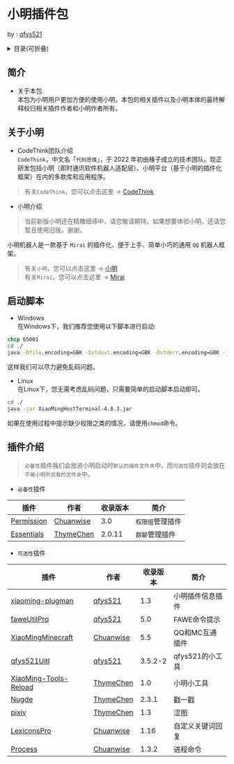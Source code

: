 # 小明插件包   

by : [qfys521](https://github.com/qfys521)

<details>  

<summary> 目录(可折叠)</summary>         
 
 
 ---         
 
 
> 1. [简介](#%E7%AE%80%E4%BB%8B)    
>>  - 关于本包   

> 2. [关于小明](#%E5%85%B3%E4%BA%8E%E5%B0%8F%E6%98%8E)   
>>  - `CodeThink`团队介绍
>>  - 小明介绍   

> 3. [启动脚本](#%E5%90%AF%E5%8A%A8%E8%84%9A%E6%9C%AC)   
>>  - `Linux`下   
>>  - `Windows`下   

> 4. [插件介绍](#%E6%8F%92%E4%BB%B6%E4%BB%8B%E7%BB%8D)   
>>  - 必备性安装插件   [->](https://github.com/qfys521/XiaoMingPackageIntegration/plugins/README.md)
>>>   1.Permission   
>>>   2.Essentials   
>>  - 选择性安装插件   [->](https://github.com/qfys521/XiaoMingPackageIntegration/[可选插件]/READNE.md)
>>>   1.xiaoming-plugman   
>>>   2.faweUtilPro   
>>>   3.XiaoMingMinecraft   
>>>   4.qfys521Uitl   
>>>   5.XiaoMing-Tools-Reload   
>>>   6.Nudge   
>>>   7.pixiv   
>>>   8.LexiconsPro   
>>>   9.Process   

</details>

## 简介     
- 关于本包    
本包为小明用户更加方便的使用小明，本包的相关插件以及小明本体的最终解释权归相关插件作者和小明作者所有。   
## 关于小明    
- CodeThink团队介绍   
   `CodeThink`，中文名「`代码思维`」，于 2022 年初由椽子成立的技术团队。现正研发包括小明（即时通讯软件机器人适配层）、小明平台（基于小明的插件化框架）在内的多款库和应用程序。         
>   有关`CodeThink`，您可以点击这里 ->   [CodeThink](https://github.com/codethink-cn)         
- 小明介绍         
> 当前新版小明还在精雕细琢中，请您敬请期待。如果想要体验小明，还请您暂且使用旧版，谢谢。           

小明机器人是一款基于 `Mirai` 的插件化、便于上手、简单小巧的通用 `QQ` 机器人框架。           

> 有关`小明`，您可以点击这里 -> [小明](https://github.com/codethink-cn/xiaoming)               
> 有关`Mirai`，您可以点击这里 -> [Mirai](https://github.com/mamoe/mirai)               
## 启动脚本   
 - Windows   
在Windows下，我们推荐您使用以下脚本进行启动:   
``` bat or cmd
chcp 65001
cd ./
java -Dfile.encoding=GBK -Dstdout.encoding=GBK -Dstderr.encoding=GBK -jar XiaoMingHostTerminal-4.8.3.jar
```
这样我们可以尽力避免乱码问题。   
 - Linux   
在Linux下，您无需考虑乱码问题，只需要简单的启动脚本启动即可。
``` sh
cd ./
java -jar XiaoMingHostTerminal-4.8.3.jar
```   

如果在使用过程中提示缺少权限之类的情况，请使用`chmod`命令。
## 插件介绍       
>  `必备性`插件我们会放进小明启动时`默认的插件文件夹`中，而`可选性`插件则会放在`不被小明所加载的文件夹`中。        


 - `必备性`插件   


 | 插件 | 作者 | 收录版本 | 简介 |
 | ---- | ----| ---- | ---- |
 | [Permission](./plugins/) | [Chuanwise](https://github.com/Chuanwise) | 3.0 | `权限组`管理插件 |
 | [Essentials](./plugins/) | [ThymeChen](https://github.com/ThymeChen) | 2.0.11 | `群聊`管理插件 |
 - `可选性`插件   


 | 插件 | 作者 | 收录版本 | 简介 |
 | ---- | ----| ---- | ---- |
 | [xiaoming-plugman](./[可选插件]) | [qfys521](https://github.com/qfys521) | 1.3 | 小明插件信息插件 |
 | [faweUtilPro](./[可选插件]) | [qfys521](https://github.com/qfys521) | 5.0 | FAWE命令提示 |
 | [XiaoMingMinecraft](./[可选插件]) | [Chuanwise](https://github.com/Chuanwise) | 5.5| QQ和MC互通插件 |
 | [qfys521Uitl](./[可选插件]) | [qfys521](https://github.com/qfys521) | 3.5.2-2 | qfys521的小工具 |
 | [XiaoMing-Tools-Reload](./[可选插件]) | [ThymeChen](https://github.com/ThymeChen) | 1.0 | 小明小工具 |
 | [Nugde](./[可选插件]) | [ThymeChen](https://github.com/ThymeChen) | 2.3.1 | 戳一戳 |
 | [pixiv](./[可选插件]) | [ThymeChen](https://github.com/ThymeChen) | 1.3 | 涩图 |
 | [LexiconsPro](./[可选插件]) | [Chuanwise](https://github.com/Chuanwise) | 1.16 | 自定义关键词回复 |
 | [Process](./[可选插件]) | [Chuanwise](https://github.com/Chuanwise) | 1.3.2 | 进程命令 |
